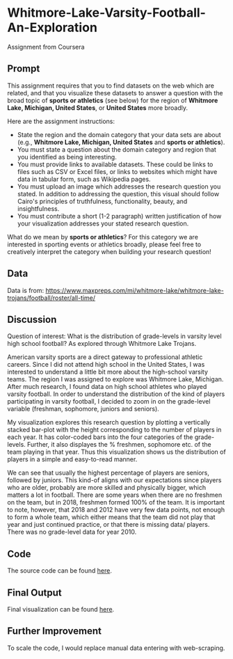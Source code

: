 # Whitmore-Lake-Varsity-Football-An-Exploration
Assignment from Coursera

## Prompt

This assignment requires that you to find datasets on the web which are related, and that you visualize these datasets to answer a question with the broad topic of **sports or athletics** (see below) for the region of **Whitmore Lake, Michigan, United States**, or **United States** more broadly.

Here are the assignment instructions:

 * State the region and the domain category that your data sets are about (e.g., **Whitmore Lake, Michigan, United States** and **sports or athletics**).
 * You must state a question about the domain category and region that you identified as being interesting.
 * You must provide links to available datasets. These could be links to files such as CSV or Excel files, or links to websites which might have data in tabular form, such as Wikipedia pages.
 * You must upload an image which addresses the research question you stated. In addition to addressing the question, this visual should follow Cairo's principles of truthfulness, functionality, beauty, and insightfulness.
 * You must contribute a short (1-2 paragraph) written justification of how your visualization addresses your stated research question.

What do we mean by **sports or athletics**?  For this category we are interested in sporting events or athletics broadly, please feel free to creatively interpret the category when building your research question!

## Data
Data is from: https://www.maxpreps.com/mi/whitmore-lake/whitmore-lake-trojans/football/roster/all-time/ 

## Discussion
Question of interest: What is the distribution of grade-levels in varsity level high school football? As explored through Whitmore Lake Trojans.

American varsity sports are a direct gateway to professional athletic careers. Since I did not attend high school in the United States, I was interested to understand a little bit more about the high-school varsity teams. The region I was assigned to explore was Whitmore Lake, Michigan. After much research, I found data on high school athletes who played varsity football. In order to understand the distribution of the kind of players participating in varsity football, I decided to zoom in on the grade-level variable (freshman, sophomore, juniors and seniors).

My visualization explores this research question by plotting a vertically stacked bar-plot with the height corresponding to the number of players in each year. It has color-coded bars into the four categories of the grade-levels. Further, it also displayes the % freshmen, sophomore etc. of the team playing in that year. Thus this visualization shows us the distribution of players in a simple and easy-to-read manner.  

We can see that usually the highest percentage of players are seniors, followed by juniors. This kind-of aligns with our expectations since players who are older, probably are more skilled and physically bigger, which matters a lot in football. There are some years when there are no freshmen on the team, but in 2018, freshmen formed 100% of the team. It is important to note, however, that 2018 and 2012 have very few data points, not enough to form a whole team, which either means that the team did not play that year and just continued practice, or that there is missing data/ players. There was no grade-level data for year 2010.

## Code
The source code can be found [here](https://github.com/ridhika123/Whitmore-Lake-Varsity-Football-An-Exploration/blob/main/WhitmoreLakeVarsityFootballOverTheYears.ipynb). 

## Final Output
Final visualization can be found [here](https://github.com/ridhika123/Whitmore-Lake-Varsity-Football-An-Exploration/blob/main/WhitmoreLakeVarsityFootball.png).

## Further Improvement 
To scale the code, I would replace manual data entering with web-scraping. 
